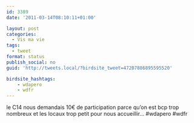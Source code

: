 ```yaml
---
id: 3389
date: '2011-03-14T08:10:11+01:00'

layout: post
categories:
  - Vis ma vie
tags:
  - tweet
format: status
publish_social: no
guid: 'http://tweets.local/?birdsite_tweet=47207886895595520'

birdsite_hashtags:
    - wdapero
    - wdfr
---
```


le C14 nous demandais 10€ de participation parce qu’on est bcp trop nombreux et les locaux trop petit pour nous accueillir… #wdapero #wdfr
